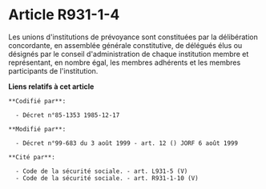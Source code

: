 # Article R931-1-4

Les unions d'institutions de prévoyance sont constituées par la délibération concordante, en assemblée générale constitutive,
de délégués élus ou désignés par le conseil d'administration de chaque institution membre et représentant, en nombre égal,
les membres adhérents et les membres participants de l'institution.

**Liens relatifs à cet article**

	**Codifié par**:

	  - Décret n°85-1353 1985-12-17

	**Modifié par**:

	  - Décret n°99-683 du 3 août 1999 - art. 12 () JORF 6 août 1999

	**Cité par**:

	  - Code de la sécurité sociale. - art. L931-5 (V)
	  - Code de la sécurité sociale. - art. R931-1-10 (V)
